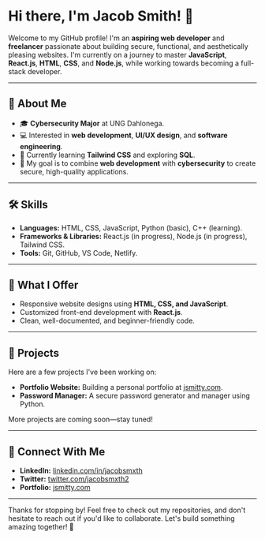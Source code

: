 # Hi there, I'm Jacob Smith! 👋

Welcome to my GitHub profile! I'm an **aspiring web developer** and **freelancer** passionate about building secure, functional, and aesthetically pleasing websites. I'm currently on a journey to master **JavaScript**, **React.js**, **HTML**, **CSS**, and **Node.js**, while working towards becoming a full-stack developer.

---

## 🚀 About Me
- 🎓 **Cybersecurity Major** at UNG Dahlonega.
- 💻 Interested in **web development**, **UI/UX design**, and **software engineering**.
- 🌱 Currently learning **Tailwind CSS** and exploring **SQL**.
- 🎯 My goal is to combine **web development** with **cybersecurity** to create secure, high-quality applications.

---

## 🛠️ Skills
- **Languages:** HTML, CSS, JavaScript, Python (basic), C++ (learning).
- **Frameworks & Libraries:** React.js (in progress), Node.js (in progress), Tailwind CSS.
- **Tools:** Git, GitHub, VS Code, Netlify.

---

## 🌟 What I Offer
- Responsive website designs using **HTML, CSS, and JavaScript**.
- Customized front-end development with **React.js**.
- Clean, well-documented, and beginner-friendly code.

---

## 📂 Projects
Here are a few projects I've been working on:
- **Portfolio Website:** Building a personal portfolio at [jsmitty.com](https://jsmitty.com).
- **Password Manager:** A secure password generator and manager using Python.

More projects are coming soon—stay tuned!

---

## 🔗 Connect With Me
- **LinkedIn:** [linkedin.com/in/jacobsmxth](https://linkedin.com/in/jacobsmxth)
- **Twitter:** [twitter.com/jacobsmxth2](https://twitter.com/jacobsmxth2)
- **Portfolio:** [jsmitty.com](https://jsmitty.com)

---

Thanks for stopping by! Feel free to check out my repositories, and don't hesitate to reach out if you'd like to collaborate. Let's build something amazing together! 🚀
